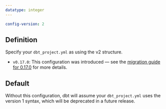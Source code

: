 ```yaml
---
datatype: integer
---
```


<File name='dbt_project.yml'>

```yml
config-version: 2
```

</File>

## Definition
Specify your `dbt_project.yml` as using the v2 structure.

<Changelog>

* `v0.17.0`: This configuration was introduced — see the [migration guide for 0.17.0](upgrading-to-0-17-0) for more details.

</Changelog>

## Default
Without this configuration, dbt will assume your `dbt_project.yml` uses the version 1 syntax, which will be deprecated in a future release.
